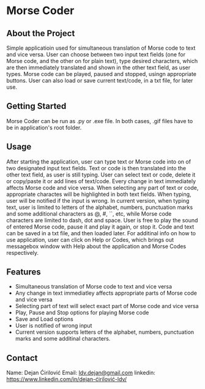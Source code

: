 # Morse Coder

## About the Project
Simple applicatioin used for simultaneous translation of Morse code to text and vice versa. User can choose between two input text fields (one for Morse code, and the other on for plain text), type desired characters, which are then immediately translated and shown in the other text field, as user types. Morse code can be played, paused and stopped, usingn appropriate buttons. User can also load or save current text/code, in a txt file, for later use.

## Getting Started
Morse Coder can be run as .py or .exe file. In both cases, .gif files have to be in application's root folder. 

## Usage
After starting the application, user can type text or Morse code into on of two designated input text fields. Text or code is then translated into the other text field, as user is still typing. User can select text or code, delete it or copy/paste it or add lines of text/code. Every change in text immediately affects Morse code and vice versa. When selecting any part of text or code, appropriate charactes will be highlighted in both text fields.
When typing, user will be notified if the input is wrong. In current version, when typing text, user is limited to letters of the alphabet, numbers, punctuation marks and some additional characters as @, #, ``, etc, while Morse code characters are limited to dash, dot and space.
User is free to play the sound of entered Morse code, pause it and play it again, or stop it. 
Code and text can be saved in a txt file, and then loaded later. For additinal info on how to use application, user can click on Help or Codes, which brings out messagebox window with Help about the application and Morse Codes respectively.

## Features
- Simultaneous translation of Morse code to text and vice versa
- Any change in text immediatley affects appropriate parts of Morse code and vice versa
- Selecting part of text will select exact part of Morse code and vice versa
- Play, Pause and Stop options for playing Morse code
- Save and Load options
- User is notified of wrong input
- Current version supports letters of the alphabet, numbers, punctuation marks and some additinal characters.

## Contact
Name: Dejan Ćirilović
Email: ldv.dejan@gmail.com
linkedin: https://www.linkedin.com/in/dejan-ćirilović-ldv/
